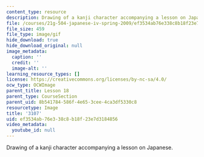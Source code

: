```yaml
---
content_type: resource
description: Drawing of a kanji character accompanying a lesson on Japanese.
file: /courses/21g-504-japanese-iv-spring-2009/ef3534ab76e338c8b18f23e7d3184856_3107.gif
file_size: 459
file_type: image/gif
hide_download: true
hide_download_original: null
image_metadata:
  caption: ''
  credit: ''
  image-alt: ''
learning_resource_types: []
license: https://creativecommons.org/licenses/by-nc-sa/4.0/
ocw_type: OCWImage
parent_title: Lesson 18
parent_type: CourseSection
parent_uid: 8b541784-586f-4e65-3cee-4ca3df5330c8
resourcetype: Image
title: '3107'
uid: ef3534ab-76e3-38c8-b18f-23e7d3184856
video_metadata:
  youtube_id: null
---
```

Drawing of a kanji character accompanying a lesson on Japanese.